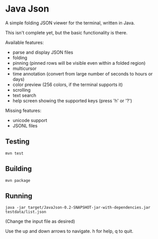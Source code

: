 # Java Json

A simple folding JSON viewer for the terminal, written in Java.

This isn't complete yet, but the basic functionality is there.

Available features:

- parse and display JSON files
- folding
- pinning (pinned rows will be visible even within a folded region)
- multicursor
- time annotation (convert from large number of seconds to hours or days)
- color preview (256 colors, if the terminal supports it)
- scrolling
- text search
- help screen showing the supported keys (press 'h' or '?')

Missing features:

- unicode support
- JSONL files

## Testing

```
mvn test
```

## Building

```
mvn package
```

## Running

```
java -jar target/JavaJson-0.2-SNAPSHOT-jar-with-dependencies.jar testdata/list.json
```

(Change the input file as desired)

Use the up and down arrows to navigate. h for help, q to quit.

